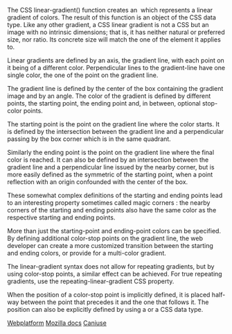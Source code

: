 The CSS linear-gradient() function creates an <image> which represents a linear gradient of colors. The result of this function is an object of the CSS <gradient> data type. Like any other gradient, a CSS linear gradient is not a CSS <color> but an image with no intrinsic dimensions; that is, it has neither natural or preferred size, nor ratio. Its concrete size will match the one of the element it applies to.

Linear gradients are defined by an axis, the gradient line, with each point on it being of a different color. Perpendicular lines to the gradient-line have one single color, the one of the point on the gradient line.

The gradient line is defined by the center of the box containing the gradient image and by an angle. The color of the gradient is defined by different points, the starting point, the ending point and, in between, optional stop-color points.

The starting point is the point on the gradient line where the color starts. It is defined by the intersection between the gradient line and a perpendicular passing by the box corner which is in the same quadrant.

Similarly the ending point is the point on the gradient line where the final color is reached. It can also be defined by an intersection between the gradient line and a perpendicular line issued by the nearby corner, but is more easily defined as the symmetric of the starting point, when a point reflection with an origin confounded with the center of the box.

These somewhat complex definitions of the starting and ending points lead to an interesting property sometimes called magic corners : the nearby corners of the starting and ending points also have the same color as the respective starting and ending points.

More than just the starting-point and ending-point colors can be specified.  By defining additional color-stop points on the gradient line, the web developer can create a more customized transition between the starting and ending colors, or provide for a multi-color gradient.

The linear-gradient syntax does not allow for repeating gradients, but by using color-stop points, a similar effect can be achieved.  For true repeating gradients, use the repeating-linear-gradient CSS property.

When the position of a color-stop point is implicitly defined, it is placed half-way between the point that precedes it and the one that follows it.  The position can also be explicitly defined by using a <length> or a <percentage> CSS data type.

[Webplatform](http://docs.webplatform.org/wiki/css/functions/linear-gradient)
[Mozilla docs](https://developer.mozilla.org/en-US/docs/Web/CSS/linear-gradient)
[Caniuse](http://caniuse.com/#feat=css-gradients)